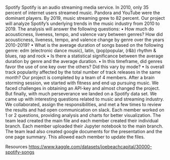 Spotify
Spotify is an audio streaming media service. In 2010, only 35 percent of internet users streamed music. Pandora and YouTube were the dominant players. By 2019, music streaming grew to 82 percent.
 Our project will analyze Spotify’s underlying trends in the music industry from 2010 to 2019. The analysis will answer the following questions:
•	How much do acousticness, liveness, tempo, and valence vary between genres? How did acousticness, liveness, tempo, and valence change by genre over the years 2010-2019?
•	What is the average duration of songs based on the following genre: edm (electronic dance music), latin, (pop)popular, (r&b) rhythm & blues, rap and rock
•	Is there a statistical significance between the average duration by genre and the average duration.
•	In this timeframe, did genres favor the use of one key over the others? Did this vary by mode?
•	Is overall track popularity affected by the total number of track releases in the same month?
Our project is completed by a team of 4 members. After a brain storming session, we started with fitness and end up pursuing music. We faced challenges in obtaining an API-key and almost changed the project. But finally, with much perseverance we landed on a Spotify data set. We came up with interesting questions related to music and streaming industry. We collaborated, assign the responsibilities, and met a few times to review the results and had open communication on slack.
Each member worked on 1 or 2 questions, providing analysis and  charts for better visualization. 
The team lead created the main file and each member created their individual branch. Each member uploaded their Jupyter notebook to the main branch. 
The team lead also created google documents for the presentation and the one page summary. This allowed each member to update the files. 


Resources
https://www.kaggle.com/datasets/joebeachcapital/30000-spotify-songs

